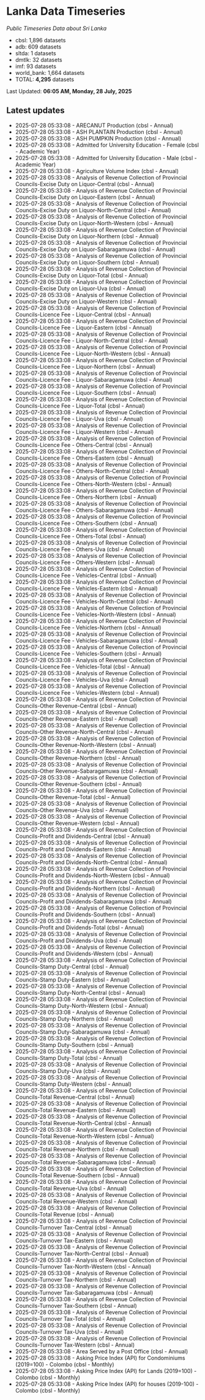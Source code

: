 # Lanka Data Timeseries
*Public Timeseries Data about Sri Lanka*

* cbsl: 1,896 datasets
* adb: 609 datasets
* sltda: 1 datasets
* dmtlk: 32 datasets
* imf: 93 datasets
* world_bank: 1,664 datasets
* TOTAL: **4,295** datasets

Last Updated: **06:05 AM, Monday, 28 July, 2025**

## Latest updates

* 2025-07-28 05:33:08 - ARECANUT Production (cbsl - Annual)
* 2025-07-28 05:33:08 - ASH PLANTAIN Production (cbsl - Annual)
* 2025-07-28 05:33:08 - ASH PUMPKIN Production (cbsl - Annual)
* 2025-07-28 05:33:08 - Admitted for University Education - Female (cbsl - Academic Year)
* 2025-07-28 05:33:08 - Admitted for University Education - Male (cbsl - Academic Year)
* 2025-07-28 05:33:08 - Agriculture Volume Index (cbsl - Annual)
* 2025-07-28 05:33:08 - Analysis of Revenue Collection of Provincial Councils-Excise Duty on Liquor-Central (cbsl - Annual)
* 2025-07-28 05:33:08 - Analysis of Revenue Collection of Provincial Councils-Excise Duty on Liquor-Eastern (cbsl - Annual)
* 2025-07-28 05:33:08 - Analysis of Revenue Collection of Provincial Councils-Excise Duty on Liquor-North-Central (cbsl - Annual)
* 2025-07-28 05:33:08 - Analysis of Revenue Collection of Provincial Councils-Excise Duty on Liquor-North-Western (cbsl - Annual)
* 2025-07-28 05:33:08 - Analysis of Revenue Collection of Provincial Councils-Excise Duty on Liquor-Northern (cbsl - Annual)
* 2025-07-28 05:33:08 - Analysis of Revenue Collection of Provincial Councils-Excise Duty on Liquor-Sabaragamuwa (cbsl - Annual)
* 2025-07-28 05:33:08 - Analysis of Revenue Collection of Provincial Councils-Excise Duty on Liquor-Southern (cbsl - Annual)
* 2025-07-28 05:33:08 - Analysis of Revenue Collection of Provincial Councils-Excise Duty on Liquor-Total (cbsl - Annual)
* 2025-07-28 05:33:08 - Analysis of Revenue Collection of Provincial Councils-Excise Duty on Liquor-Uva (cbsl - Annual)
* 2025-07-28 05:33:08 - Analysis of Revenue Collection of Provincial Councils-Excise Duty on Liquor-Western (cbsl - Annual)
* 2025-07-28 05:33:08 - Analysis of Revenue Collection of Provincial Councils-Licence Fee - Liquor-Central (cbsl - Annual)
* 2025-07-28 05:33:08 - Analysis of Revenue Collection of Provincial Councils-Licence Fee - Liquor-Eastern (cbsl - Annual)
* 2025-07-28 05:33:08 - Analysis of Revenue Collection of Provincial Councils-Licence Fee - Liquor-North-Central (cbsl - Annual)
* 2025-07-28 05:33:08 - Analysis of Revenue Collection of Provincial Councils-Licence Fee - Liquor-North-Western (cbsl - Annual)
* 2025-07-28 05:33:08 - Analysis of Revenue Collection of Provincial Councils-Licence Fee - Liquor-Northern (cbsl - Annual)
* 2025-07-28 05:33:08 - Analysis of Revenue Collection of Provincial Councils-Licence Fee - Liquor-Sabaragamuwa (cbsl - Annual)
* 2025-07-28 05:33:08 - Analysis of Revenue Collection of Provincial Councils-Licence Fee - Liquor-Southern (cbsl - Annual)
* 2025-07-28 05:33:08 - Analysis of Revenue Collection of Provincial Councils-Licence Fee - Liquor-Total (cbsl - Annual)
* 2025-07-28 05:33:08 - Analysis of Revenue Collection of Provincial Councils-Licence Fee - Liquor-Uva (cbsl - Annual)
* 2025-07-28 05:33:08 - Analysis of Revenue Collection of Provincial Councils-Licence Fee - Liquor-Western (cbsl - Annual)
* 2025-07-28 05:33:08 - Analysis of Revenue Collection of Provincial Councils-Licence Fee - Others-Central (cbsl - Annual)
* 2025-07-28 05:33:08 - Analysis of Revenue Collection of Provincial Councils-Licence Fee - Others-Eastern (cbsl - Annual)
* 2025-07-28 05:33:08 - Analysis of Revenue Collection of Provincial Councils-Licence Fee - Others-North-Central (cbsl - Annual)
* 2025-07-28 05:33:08 - Analysis of Revenue Collection of Provincial Councils-Licence Fee - Others-North-Western (cbsl - Annual)
* 2025-07-28 05:33:08 - Analysis of Revenue Collection of Provincial Councils-Licence Fee - Others-Northern (cbsl - Annual)
* 2025-07-28 05:33:08 - Analysis of Revenue Collection of Provincial Councils-Licence Fee - Others-Sabaragamuwa (cbsl - Annual)
* 2025-07-28 05:33:08 - Analysis of Revenue Collection of Provincial Councils-Licence Fee - Others-Southern (cbsl - Annual)
* 2025-07-28 05:33:08 - Analysis of Revenue Collection of Provincial Councils-Licence Fee - Others-Total (cbsl - Annual)
* 2025-07-28 05:33:08 - Analysis of Revenue Collection of Provincial Councils-Licence Fee - Others-Uva (cbsl - Annual)
* 2025-07-28 05:33:08 - Analysis of Revenue Collection of Provincial Councils-Licence Fee - Others-Western (cbsl - Annual)
* 2025-07-28 05:33:08 - Analysis of Revenue Collection of Provincial Councils-Licence Fee - Vehicles-Central (cbsl - Annual)
* 2025-07-28 05:33:08 - Analysis of Revenue Collection of Provincial Councils-Licence Fee - Vehicles-Eastern (cbsl - Annual)
* 2025-07-28 05:33:08 - Analysis of Revenue Collection of Provincial Councils-Licence Fee - Vehicles-North-Central (cbsl - Annual)
* 2025-07-28 05:33:08 - Analysis of Revenue Collection of Provincial Councils-Licence Fee - Vehicles-North-Western (cbsl - Annual)
* 2025-07-28 05:33:08 - Analysis of Revenue Collection of Provincial Councils-Licence Fee - Vehicles-Northern (cbsl - Annual)
* 2025-07-28 05:33:08 - Analysis of Revenue Collection of Provincial Councils-Licence Fee - Vehicles-Sabaragamuwa (cbsl - Annual)
* 2025-07-28 05:33:08 - Analysis of Revenue Collection of Provincial Councils-Licence Fee - Vehicles-Southern (cbsl - Annual)
* 2025-07-28 05:33:08 - Analysis of Revenue Collection of Provincial Councils-Licence Fee - Vehicles-Total (cbsl - Annual)
* 2025-07-28 05:33:08 - Analysis of Revenue Collection of Provincial Councils-Licence Fee - Vehicles-Uva (cbsl - Annual)
* 2025-07-28 05:33:08 - Analysis of Revenue Collection of Provincial Councils-Licence Fee - Vehicles-Western (cbsl - Annual)
* 2025-07-28 05:33:08 - Analysis of Revenue Collection of Provincial Councils-Other Revenue-Central (cbsl - Annual)
* 2025-07-28 05:33:08 - Analysis of Revenue Collection of Provincial Councils-Other Revenue-Eastern (cbsl - Annual)
* 2025-07-28 05:33:08 - Analysis of Revenue Collection of Provincial Councils-Other Revenue-North-Central (cbsl - Annual)
* 2025-07-28 05:33:08 - Analysis of Revenue Collection of Provincial Councils-Other Revenue-North-Western (cbsl - Annual)
* 2025-07-28 05:33:08 - Analysis of Revenue Collection of Provincial Councils-Other Revenue-Northern (cbsl - Annual)
* 2025-07-28 05:33:08 - Analysis of Revenue Collection of Provincial Councils-Other Revenue-Sabaragamuwa (cbsl - Annual)
* 2025-07-28 05:33:08 - Analysis of Revenue Collection of Provincial Councils-Other Revenue-Southern (cbsl - Annual)
* 2025-07-28 05:33:08 - Analysis of Revenue Collection of Provincial Councils-Other Revenue-Total (cbsl - Annual)
* 2025-07-28 05:33:08 - Analysis of Revenue Collection of Provincial Councils-Other Revenue-Uva (cbsl - Annual)
* 2025-07-28 05:33:08 - Analysis of Revenue Collection of Provincial Councils-Other Revenue-Western (cbsl - Annual)
* 2025-07-28 05:33:08 - Analysis of Revenue Collection of Provincial Councils-Profit and Dividends-Central (cbsl - Annual)
* 2025-07-28 05:33:08 - Analysis of Revenue Collection of Provincial Councils-Profit and Dividends-Eastern (cbsl - Annual)
* 2025-07-28 05:33:08 - Analysis of Revenue Collection of Provincial Councils-Profit and Dividends-North-Central (cbsl - Annual)
* 2025-07-28 05:33:08 - Analysis of Revenue Collection of Provincial Councils-Profit and Dividends-North-Western (cbsl - Annual)
* 2025-07-28 05:33:08 - Analysis of Revenue Collection of Provincial Councils-Profit and Dividends-Northern (cbsl - Annual)
* 2025-07-28 05:33:08 - Analysis of Revenue Collection of Provincial Councils-Profit and Dividends-Sabaragamuwa (cbsl - Annual)
* 2025-07-28 05:33:08 - Analysis of Revenue Collection of Provincial Councils-Profit and Dividends-Southern (cbsl - Annual)
* 2025-07-28 05:33:08 - Analysis of Revenue Collection of Provincial Councils-Profit and Dividends-Total (cbsl - Annual)
* 2025-07-28 05:33:08 - Analysis of Revenue Collection of Provincial Councils-Profit and Dividends-Uva (cbsl - Annual)
* 2025-07-28 05:33:08 - Analysis of Revenue Collection of Provincial Councils-Profit and Dividends-Western (cbsl - Annual)
* 2025-07-28 05:33:08 - Analysis of Revenue Collection of Provincial Councils-Stamp Duty-Central (cbsl - Annual)
* 2025-07-28 05:33:08 - Analysis of Revenue Collection of Provincial Councils-Stamp Duty-Eastern (cbsl - Annual)
* 2025-07-28 05:33:08 - Analysis of Revenue Collection of Provincial Councils-Stamp Duty-North-Central (cbsl - Annual)
* 2025-07-28 05:33:08 - Analysis of Revenue Collection of Provincial Councils-Stamp Duty-North-Western (cbsl - Annual)
* 2025-07-28 05:33:08 - Analysis of Revenue Collection of Provincial Councils-Stamp Duty-Northern (cbsl - Annual)
* 2025-07-28 05:33:08 - Analysis of Revenue Collection of Provincial Councils-Stamp Duty-Sabaragamuwa (cbsl - Annual)
* 2025-07-28 05:33:08 - Analysis of Revenue Collection of Provincial Councils-Stamp Duty-Southern (cbsl - Annual)
* 2025-07-28 05:33:08 - Analysis of Revenue Collection of Provincial Councils-Stamp Duty-Total (cbsl - Annual)
* 2025-07-28 05:33:08 - Analysis of Revenue Collection of Provincial Councils-Stamp Duty-Uva (cbsl - Annual)
* 2025-07-28 05:33:08 - Analysis of Revenue Collection of Provincial Councils-Stamp Duty-Western (cbsl - Annual)
* 2025-07-28 05:33:08 - Analysis of Revenue Collection of Provincial Councils-Total Revenue-Central (cbsl - Annual)
* 2025-07-28 05:33:08 - Analysis of Revenue Collection of Provincial Councils-Total Revenue-Eastern (cbsl - Annual)
* 2025-07-28 05:33:08 - Analysis of Revenue Collection of Provincial Councils-Total Revenue-North-Central (cbsl - Annual)
* 2025-07-28 05:33:08 - Analysis of Revenue Collection of Provincial Councils-Total Revenue-North-Western (cbsl - Annual)
* 2025-07-28 05:33:08 - Analysis of Revenue Collection of Provincial Councils-Total Revenue-Northern (cbsl - Annual)
* 2025-07-28 05:33:08 - Analysis of Revenue Collection of Provincial Councils-Total Revenue-Sabaragamuwa (cbsl - Annual)
* 2025-07-28 05:33:08 - Analysis of Revenue Collection of Provincial Councils-Total Revenue-Southern (cbsl - Annual)
* 2025-07-28 05:33:08 - Analysis of Revenue Collection of Provincial Councils-Total Revenue-Uva (cbsl - Annual)
* 2025-07-28 05:33:08 - Analysis of Revenue Collection of Provincial Councils-Total Revenue-Western (cbsl - Annual)
* 2025-07-28 05:33:08 - Analysis of Revenue Collection of Provincial Councils-Total Revenue (cbsl - Annual)
* 2025-07-28 05:33:08 - Analysis of Revenue Collection of Provincial Councils-Turnover Tax-Central (cbsl - Annual)
* 2025-07-28 05:33:08 - Analysis of Revenue Collection of Provincial Councils-Turnover Tax-Eastern (cbsl - Annual)
* 2025-07-28 05:33:08 - Analysis of Revenue Collection of Provincial Councils-Turnover Tax-North-Central (cbsl - Annual)
* 2025-07-28 05:33:08 - Analysis of Revenue Collection of Provincial Councils-Turnover Tax-North-Western (cbsl - Annual)
* 2025-07-28 05:33:08 - Analysis of Revenue Collection of Provincial Councils-Turnover Tax-Northern (cbsl - Annual)
* 2025-07-28 05:33:08 - Analysis of Revenue Collection of Provincial Councils-Turnover Tax-Sabaragamuwa (cbsl - Annual)
* 2025-07-28 05:33:08 - Analysis of Revenue Collection of Provincial Councils-Turnover Tax-Southern (cbsl - Annual)
* 2025-07-28 05:33:08 - Analysis of Revenue Collection of Provincial Councils-Turnover Tax-Total (cbsl - Annual)
* 2025-07-28 05:33:08 - Analysis of Revenue Collection of Provincial Councils-Turnover Tax-Uva (cbsl - Annual)
* 2025-07-28 05:33:08 - Analysis of Revenue Collection of Provincial Councils-Turnover Tax-Western (cbsl - Annual)
* 2025-07-28 05:33:08 - Area Served by a Post Office (cbsl - Annual)
* 2025-07-28 05:33:08 - Asking Price Index (API) for Condominiums (2019=100) - Colombo (cbsl - Monthly)
* 2025-07-28 05:33:08 - Asking Price Index (API) for Lands (2019=100) - Colombo (cbsl - Monthly)
* 2025-07-28 05:33:08 - Asking Price Index (API) for houses (2019-100) - Colombo (cbsl - Monthly)